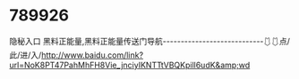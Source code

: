 # 789926
隐秘入口 黑料正能量,黑料正能量传送门导航----------------------------🩱🩱点/此/进/入/http://www.baidu.com/link?url=NoK8PT47PahMhFH8Vie_jnciyIKNTTtVBQKpill6udK&amp;wd
